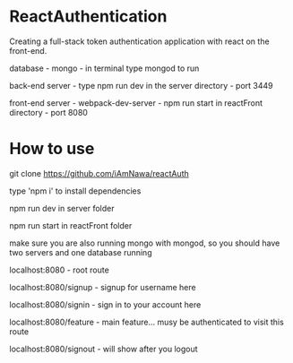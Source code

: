 # ReactAuthentication

Creating a full-stack token authentication application with react on the front-end.

database - mongo - in terminal type mongod to run


back-end server - type npm run dev in the server directory - port 3449


front-end server - webpack-dev-server - npm run start in reactFront directory  - port 8080

# How to use

git clone https://github.com/iAmNawa/reactAuth

type 'npm i' to install dependencies

npm run dev in server folder

npm run start in reactFront folder

make sure you are also running mongo with mongod, so you should have two servers and one database running

localhost:8080 - root route

localhost:8080/signup - signup for username here

localhost:8080/signin - sign in to your account here

localhost:8080/feature - main feature... musy be authenticated to visit this route

localhost:8080/signout - will show after you logout

